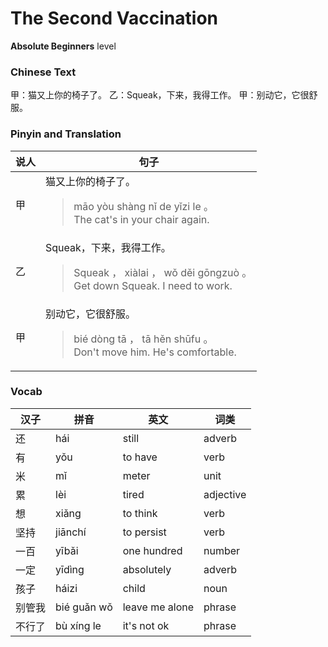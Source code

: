 # The Second Vaccination
**Absolute Beginners** level
### Chinese Text
甲：猫又上你的椅子了。
乙：Squeak，下来，我得工作。
甲：别动它，它很舒服。

### Pinyin and Translation
|说人|句子|
|----|----|
|甲|猫又上你的椅子了。<blockquote>māo yòu shàng nǐ de yǐzi le 。<br />The cat's in your chair again.</blockquote>|
|乙|Squeak，下来，我得工作。<blockquote>Squeak ， xiàlai ， wǒ děi gōngzuò 。<br />Get down Squeak. I need to work.</blockquote>|
|甲|别动它，它很舒服。<blockquote>bié dòng tā ， tā hěn shūfu 。<br />Don't move him. He's comfortable.</blockquote>|
### Vocab
|汉子|拼音|英文|词类|
|----|----|----|----|
|还|hái|still|adverb|
|有|yǒu|to have|verb|
|米|mǐ|meter|unit|
|累|lèi|tired|adjective|
|想|xiǎng|to think|verb|
|坚持|jiānchí|to persist|verb|
|一百|yībǎi|one hundred|number|
|一定|yīdìng|absolutely|adverb|
|孩子|háizi|child|noun|
|别管我|bié guǎn wǒ|leave me alone|phrase|
|不行了|bù xíng le|it's not ok|phrase|